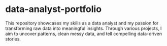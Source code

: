 # data-analyst-portfolio
This repository showcases my skills as a data analyst and my passion for transforming raw data into meaningful insights. Through various projects, I aim to uncover patterns, clean messy data, and tell compelling data-driven stories.
